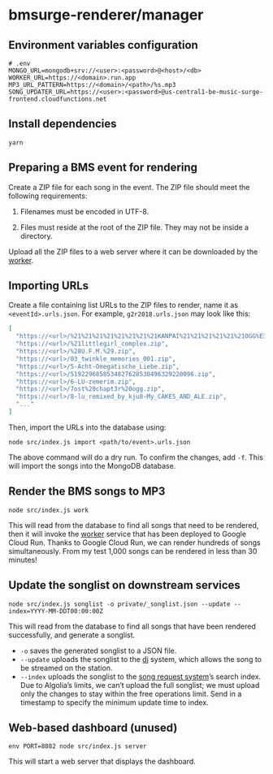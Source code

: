 # bmsurge-renderer/manager

## Environment variables configuration

```
# .env
MONGO_URL=mongodb+srv://<user>:<password>@<host>/<db>
WORKER_URL=https://<domain>.run.app
MP3_URL_PATTERN=https://<domain>/<path>/%s.mp3
SONG_UPDATER_URL=https://<user>:<password>@us-central1-be-music-surge-frontend.cloudfunctions.net
```

## Install dependencies

```
yarn
```

## Preparing a BMS event for rendering

Create a ZIP file for each song in the event. The ZIP file should meet the
following requirements:

1. Filenames must be encoded in UTF-8.

2. Files must reside at the root of the ZIP file. They may not be inside a
   directory.

Upload all the ZIP files to a web server where it can be downloaded by the
[worker](../worker).

## Importing URLs

Create a file containing list URLs to the ZIP files to render, name it as
`<eventId>.urls.json`. For example, `g2r2018.urls.json` may look like this:

```json
[
  "https://<url>/%21%21%21%21%21%21%21%21KANPAI%21%21%21%21%21%21OGG%E3%81%A0%E3%81%9E.zip",
  "https://<url>/%21littlegirl_complex.zip",
  "https://<url>/%28U.F.M.%29.zip",
  "https://<url>/03_twinkle_memories_001.zip",
  "https://<url>/5-Acht-Omegatische_Liebe.zip",
  "https://<url>/5192296858534827628530496329220096.zip",
  "https://<url>/6-LU-zemerim.zip",
  "https://<url>/7ost%20chapt3r%20ogg.zip",
  "https://<url>/8-lu_remixed_by_kju8-My_CAKES_AND_ALE.zip",
  "..."
]
```

Then, import the URLs into the database using:

```
node src/index.js import <path/to/event>.urls.json
```

The above command will do a dry run. To confirm the changes, add `-f`. This will
import the songs into the MongoDB database.

## Render the BMS songs to MP3

```
node src/index.js work
```

This will read from the database to find all songs that need to be rendered,
then it will invoke the [worker](../worker) service that has been deployed to
Google Cloud Run. Thanks to Google Cloud Run, we can render hundreds of songs
simultaneously. From my test 1,000 songs can be rendered in less than 30
minutes!

## Update the songlist on downstream services

```
node src/index.js songlist -o private/_songlist.json --update --index=YYYY-MM-DDT00:00:00Z
```

This will read from the database to find all songs that have been rendered
successfully, and generate a songlist.

- `-o` saves the generated songlist to a JSON file.
- `--update` uploads the songlist to the [dj](../dj/) system, which allows the
  song to be streamed on the station.
- `--index` uploads the songlist to the
  [song request system](https://github.com/bemusic/bmsurge-music-request)’s
  search index. Due to Algolia’s limits, we can’t upload the full songlist; we
  must upload only the changes to stay within the free operations limit. Send in
  a timestamp to specify the minimum update time to index.

## Web-based dashboard (unused)

```
env PORT=8082 node src/index.js server
```

This will start a web server that displays the dashboard.

